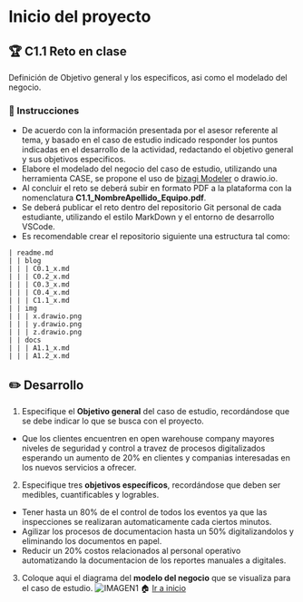 # Inicio del proyecto

## :trophy: C1.1 Reto en clase

Definición de Objetivo general y los especificos, asi como el modelado del negocio.

### :blue_book: Instrucciones

- De acuerdo con la información presentada por el asesor referente al tema, y basado en el caso de estudio indicado responder los puntos indicadas en el desarrollo de la actividad, redactando el objetivo general y sus objetivos especificos.
- Elabore el modelado del negocio del caso de estudio, utilizando una herramienta CASE, se propone el uso de [bizagi Modeler](https://www.bizagi.com/plataforma/modeler) o drawio.io.
- Al concluir el reto se deberá subir en formato PDF a la plataforma con la nomenclatura **C1.1_NombreApellido_Equipo.pdf**.
- Se deberá publicar el reto dentro del repositorio Git personal de cada estudiante, utilizando el estilo MarkDown y el entorno de desarrollo VSCode.
- Es recomendable crear el repositorio siguiente una estructura tal como:
  
```
| readme.md
| | blog
| | | C0.1_x.md
| | | C0.2_x.md
| | | C0.3_x.md
| | | C0.4_x.md
| | | C1.1_x.md
| | img
| | | x.drawio.png
| | | y.drawio.png
| | | z.drawio.png
| | docs
| | | A1.1_x.md
| | | A1.2_x.md
```

## :pencil2: Desarrollo

1. Especifique el  **Objetivo general** del caso de estudio, recordándose que se debe indicar lo que se busca con el proyecto.
- Que los clientes encuentren en open warehouse company mayores niveles de seguridad y control a travez de procesos digitalizados esperando un aumento de 20% en clientes y companias interesadas en los nuevos servicios a ofrecer.

2. Especifique tres **objetivos específicos**, recordándose que deben ser medibles, cuantificables y logrables.
- Tener hasta un 80% de el control de todos los eventos ya que las inspecciones se realizaran automaticamente cada ciertos minutos.
- Agilizar los procesos de documentacion hasta un 50% digitalizandolos y eliminando los documentos en papel.
- Reducir un 20% costos relacionados al personal operativo automatizando la documentacion de los reportes manuales a digitales.

3. Coloque aqui el diagrama del **modelo del negocio** que se visualiza para el caso de estudio.
![IMAGEN1](https://github.com/OscarAbrahamH/AnalisisAvanzado_Desarrollo/blob/master/img/C1_Diagrama.drawio.svg)
:house: [Ir a inicio](https://github.com/OscarAbrahamH/AnalisisAvanzado_Desarrollo/blob/master/AbrahamHDocs/blog/C1.1_OscarHuerta_Zeppelin.md)
